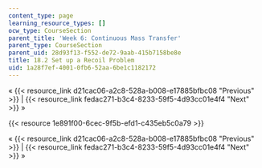 ```yaml
---
content_type: page
learning_resource_types: []
ocw_type: CourseSection
parent_title: 'Week 6: Continuous Mass Transfer'
parent_type: CourseSection
parent_uid: 28d93f13-f552-de72-9aab-415b7158be8e
title: 18.2 Set up a Recoil Problem
uid: 1a28f7ef-4001-0fb6-52aa-6be1c1182172
---
```


« {{< resource_link d21cac06-a2c8-528a-b008-e17885bfbc08 "Previous" >}} | {{< resource_link fedac271-b3c4-8233-59f5-4d93cc01e4f4 "Next" >}} »

{{< resource 1e891f00-6cec-9f5b-efd1-c435eb5c0a79 >}}

« {{< resource_link d21cac06-a2c8-528a-b008-e17885bfbc08 "Previous" >}} | {{< resource_link fedac271-b3c4-8233-59f5-4d93cc01e4f4 "Next" >}} »